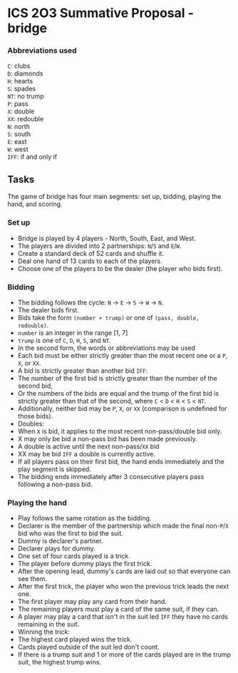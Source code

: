# ICS 2O3 Summative Proposal - bridge
### Abbreviations used
`C`: clubs  
`D`: diamonds  
`H`: hearts  
`S`: spades  
`NT`: no trump  
`P`: pass  
`X`: double  
`XX`: redouble  
`N`: north  
`S`: south  
`E`: east  
`W`: west  
`IFF`: if and only if

## Tasks
The game of bridge has four main segments: set up, bidding, playing the hand, and scoring.

### Set up
- Bridge is played by 4 players - North, South, East, and West.
 - The players are divided into 2 partnerships: `N`/`S` and `E`/`W`.
- Create a standard deck of 52 cards and shuffle it.
- Deal one hand of 13 cards to each of the players.
- Choose one of the players to be the dealer (the player who bids first).

### Bidding
- The bidding follows the cycle: `N` -> `E` -> `S` -> `W` -> `N`.
- The dealer bids first.
- Bids take the form `(number + trump)` or one of `(pass, double, redouble)`.
 - `number` is an integer in the range [1, 7]
 - `trump` is one of `C`, `D`, `H`, `S`, and `NT`.
 - In the second form, the words or abbreviations may be used
- Each bid must be either strictly greater than the most recent one or a `P`, `X`, or `XX`.
- A bid is strictly greater than another bid `IFF`:
 - The number of the first bid is strictly greater than the number of the second bid,
 - Or the numbers of the bids are equal and the trump of the first bid is strictly greater than that of the second, where `C` < `D` < `H` < `S` < 
`NT`.
 - Additionally, neither bid may be `P`, `X`, or `XX` (comparison is undefined for those bids).
- Doubles:
 - When `X` is bid, it applies to the most recent non-pass/double bid only.
 - X may only be bid a non-pass bid has been made previously.
 - A double is active until the next non-pass/`XX` bid
 - XX may be bid `IFF` a double is currently active.
- If all players pass on their first bid, the hand ends immediately and the play segment is skipped.
- The bidding ends immediately after 3 consecutive players pass following a non-pass bid.

### Playing the hand
- Play follows the same rotation as the bidding.
 - Declarer is the member of the partnership which made the final non-`P`/`X` bid who was the first to bid the suit.
 - Dummy is declarer's partner.
 - Declarer plays for dummy.
- One set of four cards played is a trick.
- The player before dummy plays the first trick.
- After the opening lead, dummy's cards are laid out so that everyone can see them.
- After the first trick, the player who won the previous trick leads the next one.
- The first player may play any card from their hand.
- The remaining players must play a card of the same suit, if they can.
- A player may play a card that isn't in the suit led `IFF` they have no cards remaining in the suit.
- Winning the trick:
 - The highest card played wins the trick.
 - Cards played outside of the suit led don't count.
 - If there is a trump suit and 1 or more of the cards played are in the trump suit, the highest trump wins.
